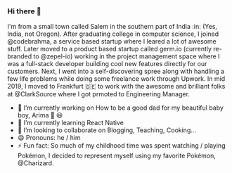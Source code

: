 ### Hi there 👋

I'm from a small town called Salem in the southern part of India :in: (Yes, India, not Oregon). After graduating college in computer science, I joined @codebrahma, a service based startup where I leared a lot of awesome stuff. Later moved to a product based startup called germ.io (currently re-branded to @zepel-io) working in the project management space where I was a full-stack developer building cool new features directly for our customers. Next, I went into a self-discovering spree along with handling a few life problems while doing some freelance work through Upwork. In mid 2019, I moved to Frankfurt :de: to work with the awesome and brilliant folks at @ClarkSource where I got prmoted to Engineering Manager.

- 🔭 I’m currently working on How to be a good dad for my beautiful baby boy, Arima :lion: :laughing:
- 🌱 I’m currently learning React Native
- 👯 I’m looking to collaborate on Blogging, Teaching, Cooking...
- 😄 Pronouns: he / him
- ⚡ Fun fact: So much of my childhood time was spent watching / playing Pokémon, I decided to represent myself using my favorite Pokémon, @Charizard.
